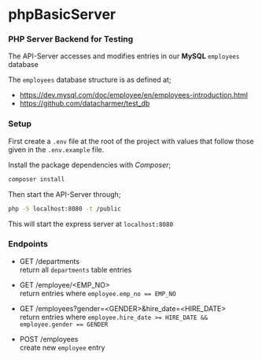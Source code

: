 # phpBasicServer
### PHP Server Backend for Testing

The API-Server accesses and modifies entries in our __MySQL__ `employees` database

The `employees` database structure is as defined at;
- https://dev.mysql.com/doc/employee/en/employees-introduction.html  
- https://github.com/datacharmer/test_db


### Setup 

First create a `.env` file at the root of the project with values that follow 
those given in the `.env.example` file.

Install the package dependencies with _Composer_;
```bash
composer install
```


Then start the API-Server through;
```bash
php -S localhost:8080 -t /public
```

This will start the express server at `localhost:8080`


### Endpoints

- GET /departments  
return all `departments` table entries

- GET /employee/\<EMP_NO\>  
return entries where `employee.emp_no == EMP_NO`  

- GET /employees?gender=\<GENDER\>&hire_date=\<HIRE_DATE\>  
return entries where `employee.hire_date >= HIRE_DATE && employee.gender == GENDER` 

- POST /employees  
create new `employee` entry